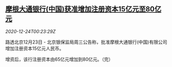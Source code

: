<!--1608771312000-->
[摩根大通银行(中国)获准增加注册资本15亿元至80亿元](https://cn.reuters.com/article/jpmorgan-china-capital-1223-wedn-idCNKBS28Y00Z)
------

<div><i>2020-12-24T00:23:29Z</i></div><p>路透北京12月23日 - 北京银保监局周三公告称，批准摩根大通银行(中国)有限公司增加注册资本15亿元人民币。</p><p>增资后，该行注册资本由65亿元增加到80亿元。（完）</p>
